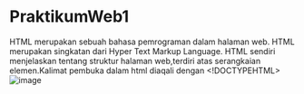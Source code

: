 # PraktikumWeb1
HTML merupakan sebuah bahasa pemrograman dalam halaman web. HTML merupakan singkatan dari Hyper Text Markup Language.
HTML sendiri menjelaskan tentang struktur halaman web,terdiri atas serangkaian elemen.Kalimat pembuka dalam html diaqali dengan <!DOCTYPEHTML>
![image](https://github.com/EkaWulanY/PraktikumWeb1/assets/167957399/d88ba81e-a7ec-4748-b5dd-c88d7a10c8b3)
